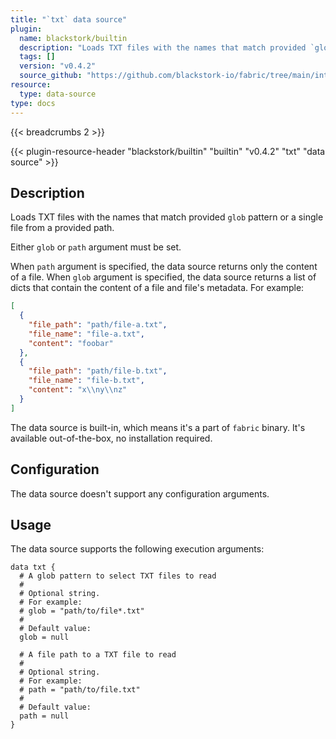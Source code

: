 ```yaml
---
title: "`txt` data source"
plugin:
  name: blackstork/builtin
  description: "Loads TXT files with the names that match provided `glob` pattern or a single file from a provided path"
  tags: []
  version: "v0.4.2"
  source_github: "https://github.com/blackstork-io/fabric/tree/main/internal/builtin/"
resource:
  type: data-source
type: docs
---
```


{{< breadcrumbs 2 >}}

{{< plugin-resource-header "blackstork/builtin" "builtin" "v0.4.2" "txt" "data source" >}}

## Description
Loads TXT files with the names that match provided `glob` pattern or a single file from a provided path.

Either `glob` or `path` argument must be set.

When `path` argument is specified, the data source returns only the content of a file.
When `glob` argument is specified, the data source returns a list of dicts that contain the content of a file and file's metadata. For example:
```json
[
  {
    "file_path": "path/file-a.txt",
    "file_name": "file-a.txt",
    "content": "foobar"
  },
  {
    "file_path": "path/file-b.txt",
    "file_name": "file-b.txt",
    "content": "x\\ny\\nz"
  }
]
```

The data source is built-in, which means it's a part of `fabric` binary. It's available out-of-the-box, no installation required.

## Configuration

The data source doesn't support any configuration arguments.

## Usage

The data source supports the following execution arguments:

```hcl
data txt {
  # A glob pattern to select TXT files to read
  #
  # Optional string.
  # For example:
  # glob = "path/to/file*.txt"
  # 
  # Default value:
  glob = null

  # A file path to a TXT file to read
  #
  # Optional string.
  # For example:
  # path = "path/to/file.txt"
  # 
  # Default value:
  path = null
}
```